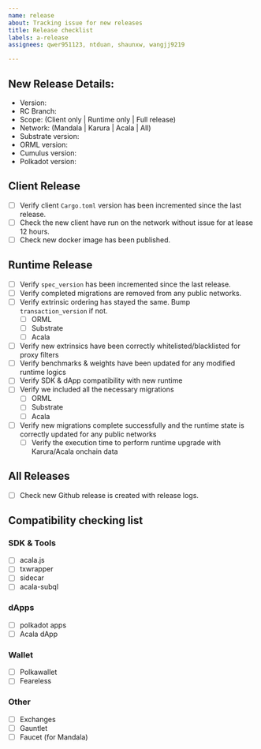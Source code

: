 ```yaml
---
name: release
about: Tracking issue for new releases
title: Release checklist
labels: a-release
assignees: qwer951123, ntduan, shaunxw, wangjj9219

---
```


## New Release Details:

- Version:
- RC Branch:
- Scope: (Client only | Runtime only | Full release)
- Network: (Mandala | Karura | Acala | All)
- Substrate version:
- ORML version:
- Cumulus version:
- Polkadot version:

## Client Release

- [ ] Verify client `Cargo.toml` version has been incremented since the last release.
- [ ] Check the new client have run on the network without issue for at lease 12 hours.
- [ ] Check new docker image has been published.

## Runtime Release

- [ ] Verify `spec_version` has been incremented since the last release.
- [ ] Verify completed migrations are removed from any public networks.
- [ ] Verify extrinsic ordering has stayed the same. Bump `transaction_version` if not.
  - [ ] ORML
  - [ ] Substrate
  - [ ] Acala
- [ ] Verify new extrinsics have been correctly whitelisted/blacklisted for proxy filters
- [ ] Verify benchmarks & weights have been updated for any modified runtime logics
- [ ] Verify SDK & dApp compatibility with new runtime
- [ ] Verify we included all the necessary migrations
  - [ ] ORML
  - [ ] Substrate
  - [ ] Acala
- [ ] Verify new migrations complete successfully and the runtime state is correctly updated for any public networks
  - [ ] Verify the execution time to perform runtime upgrade with Karura/Acala onchain data

## All Releases

- [ ] Check new Github release is created with release logs.

## Compatibility checking list

### SDK & Tools

- [ ] acala.js
- [ ] txwrapper
- [ ] sidecar
- [ ] acala-subql

### dApps

- [ ] polkadot apps
- [ ] Acala dApp

### Wallet

- [ ] Polkawallet
- [ ] Feareless

### Other

- [ ] Exchanges
- [ ] Gauntlet
- [ ] Faucet (for Mandala)
